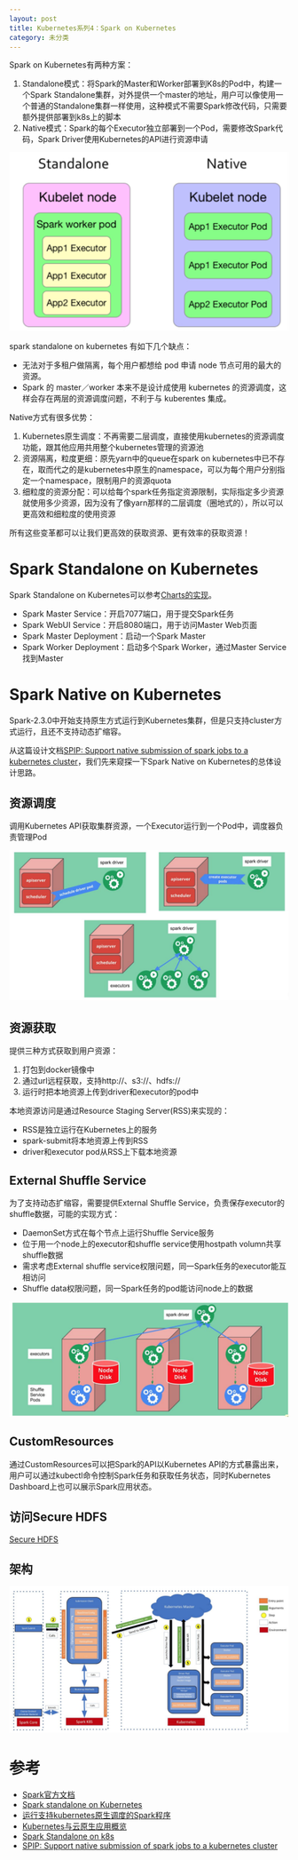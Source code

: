 ```yaml
---
layout: post
title: Kubernetes系列4：Spark on Kubernetes
category: 未分类
---
```


Spark on Kubernetes有两种方案：
1. Standalone模式：将Spark的Master和Worker部署到K8s的Pod中，构建一个Spark Standalone集群，对外提供一个master的地址，用户可以像使用一个普通的Standalone集群一样使用，这种模式不需要Spark修改代码，只需要额外提供部署到k8s上的脚本
2. Native模式：Spark的每个Executor独立部署到一个Pod，需要修改Spark代码，Spark Driver使用Kubernetes的API进行资源申请

![](/images/spark_on_k8s_1.png)

spark standalone on kubernetes 有如下几个缺点：
- 无法对于多租户做隔离，每个用户都想给 pod 申请 node 节点可用的最大的资源。
- Spark 的 master／worker 本来不是设计成使用 kubernetes 的资源调度，这样会存在两层的资源调度问题，不利于与 kuberentes 集成。

Native方式有很多优势：
1. Kubernetes原生调度：不再需要二层调度，直接使用kubernetes的资源调度功能，跟其他应用共用整个kubernetes管理的资源池
2. 资源隔离，粒度更细：原先yarn中的queue在spark on kubernetes中已不存在，取而代之的是kubernetes中原生的namespace，可以为每个用户分别指定一个namespace，限制用户的资源quota
3. 细粒度的资源分配：可以给每个spark任务指定资源限制，实际指定多少资源就使用多少资源，因为没有了像yarn那样的二层调度（圈地式的），所以可以更高效和细粒度的使用资源

所有这些变革都可以让我们更高效的获取资源、更有效率的获取资源！

# Spark Standalone on Kubernetes
Spark Standalone on Kubernetes可以参考[Charts的实现](https://github.com/kubernetes/charts/tree/master/stable/spark)。

- Spark Master Service：开启7077端口，用于提交Spark任务
- Spark WebUI Service：开启8080端口，用于访问Master Web页面
- Spark Master Deployment：启动一个Spark Master
- Spark Worker Deployment：启动多个Spark Worker，通过Master Service找到Master

# Spark Native on Kubernetes
Spark-2.3.0中开始支持原生方式运行到Kubernetes集群，但是只支持cluster方式运行，且还不支持动态扩缩容。

从这篇设计文档[SPIP: Support native submission of spark jobs to a kubernetes cluster](https://issues.apache.org/jira/browse/SPARK-18278)，我们先来窥探一下Spark Native on Kubernetes的总体设计思路。

## 资源调度
调用Kubernetes API获取集群资源，一个Executor运行到一个Pod中，调度器负责管理Pod

![](/images/spark_on_k8s_3.png)

## 资源获取
提供三种方式获取到用户资源：
1. 打包到docker镜像中
2. 通过url远程获取，支持http://、s3://、hdfs://
3. 运行时把本地资源上传到driver和executor的pod中

本地资源访问是通过Resource Staging Server(RSS)来实现的：
- RSS是独立运行在Kubernetes上的服务
- spark-submit将本地资源上传到RSS
- driver和executor pod从RSS上下载本地资源

## External Shuffle Service
为了支持动态扩缩容，需要提供External Shuffle Service，负责保存executor的shuffle数据，可能的实现方式：
- DaemonSet方式在每个节点上运行Shuffle Service服务
- 位于用一个node上的executor和shuffle service使用hostpath volumn共享shuffle数据
- 需求考虑External shuffle service权限问题，同一Spark任务的executor能互相访问
- Shuffle data权限问题，同一Spark任务的pod能访问node上的数据

![](/images/spark_on_k8s_4.png)

## CustomResources
通过CustomResources可以把Spark的API以Kubernetes API的方式暴露出来，用户可以通过kubectl命令控制Spark任务和获取任务状态，同时Kubernetes Dashboard上也可以展示Spark应用状态。

## 访问Secure HDFS
[Secure HDFS](https://docs.google.com/document/d/1RBnXD9jMDjGonOdKJ2bA1lN4AAV_1RwpU_ewFuCNWKg/edit)

## 架构
![](/images/spark_on_k8s_2.png)

# 参考
- [Spark官方文档](https://spark.apache.org/docs/latest/running-on-kubernetes.html)
- [Spark standalone on Kubernetes
](https://jimmysong.io/kubernetes-handbook/usecases/spark-standalone-on-kubernetes.html)
- [运行支持kubernetes原生调度的Spark程序](https://jimmysong.io/kubernetes-handbook/usecases/running-spark-with-kubernetes-native-scheduler.html)
- [Kubernetes与云原生应用概览](https://jimmysong.io/kubernetes-handbook/cloud-native/kubernetes-and-cloud-native-app-overview.html)
- [Spark Standalone on k8s](https://github.com/kubernetes/charts/tree/master/stable/spark)
- [SPIP: Support native submission of spark jobs to a kubernetes cluster](https://issues.apache.org/jira/browse/SPARK-18278)

